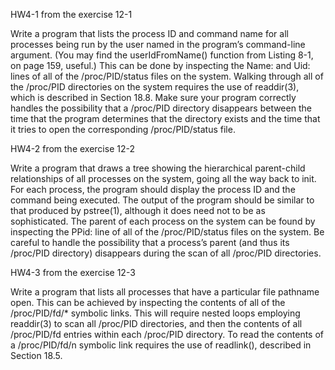 HW4-1 from the exercise 12-1

Write a program that lists the process ID and command name for all processes
being run by the user named in the program’s command-line argument. (You may
find the userIdFromName() function from Listing 8-1, on page 159, useful.) This can
be done by inspecting the Name: and Uid: lines of all of the /proc/PID/status files on
the system. Walking through all of the /proc/PID directories on the system requires the
use of readdir(3), which is described in Section 18.8. Make sure your program
correctly handles the possibility that a /proc/PID directory disappears between the
time that the program determines that the directory exists and the time that it tries
to open the corresponding /proc/PID/status file.



HW4-2 from the exercise 12-2

Write a program that draws a tree showing the hierarchical parent-child
relationships of all processes on the system, going all the way back to init. For each
process, the program should display the process ID and the command being
executed. The output of the program should be similar to that produced by pstree(1),
although it does need not to be as sophisticated. The parent of each process on the
system can be found by inspecting the PPid: line of all of the /proc/PID/status files
on the system. Be careful to handle the possibility that a process’s parent (and thus
its /proc/PID directory) disappears during the scan of all /proc/PID directories.



HW4-3 from the exercise 12-3

Write a program that lists all processes that have a particular file pathname open.
This can be achieved by inspecting the contents of all of the /proc/PID/fd/* symbolic
links. This will require nested loops employing readdir(3) to scan all /proc/PID
directories, and then the contents of all /proc/PID/fd entries within each /proc/PID
directory. To read the contents of a /proc/PID/fd/n symbolic link requires the use
of readlink(), described in Section 18.5.
